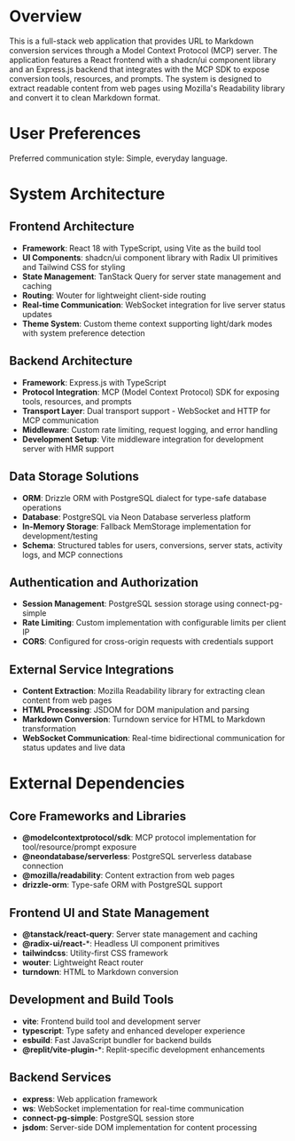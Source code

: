 # Overview

This is a full-stack web application that provides URL to Markdown conversion services through a Model Context Protocol (MCP) server. The application features a React frontend with a shadcn/ui component library and an Express.js backend that integrates with the MCP SDK to expose conversion tools, resources, and prompts. The system is designed to extract readable content from web pages using Mozilla's Readability library and convert it to clean Markdown format.

# User Preferences

Preferred communication style: Simple, everyday language.

# System Architecture

## Frontend Architecture
- **Framework**: React 18 with TypeScript, using Vite as the build tool
- **UI Components**: shadcn/ui component library with Radix UI primitives and Tailwind CSS for styling
- **State Management**: TanStack Query for server state management and caching
- **Routing**: Wouter for lightweight client-side routing
- **Real-time Communication**: WebSocket integration for live server status updates
- **Theme System**: Custom theme context supporting light/dark modes with system preference detection

## Backend Architecture
- **Framework**: Express.js with TypeScript
- **Protocol Integration**: MCP (Model Context Protocol) SDK for exposing tools, resources, and prompts
- **Transport Layer**: Dual transport support - WebSocket and HTTP for MCP communication
- **Middleware**: Custom rate limiting, request logging, and error handling
- **Development Setup**: Vite middleware integration for development server with HMR support

## Data Storage Solutions
- **ORM**: Drizzle ORM with PostgreSQL dialect for type-safe database operations
- **Database**: PostgreSQL via Neon Database serverless platform
- **In-Memory Storage**: Fallback MemStorage implementation for development/testing
- **Schema**: Structured tables for users, conversions, server stats, activity logs, and MCP connections

## Authentication and Authorization
- **Session Management**: PostgreSQL session storage using connect-pg-simple
- **Rate Limiting**: Custom implementation with configurable limits per client IP
- **CORS**: Configured for cross-origin requests with credentials support

## External Service Integrations
- **Content Extraction**: Mozilla Readability library for extracting clean content from web pages
- **HTML Processing**: JSDOM for DOM manipulation and parsing
- **Markdown Conversion**: Turndown service for HTML to Markdown transformation
- **WebSocket Communication**: Real-time bidirectional communication for status updates and live data

# External Dependencies

## Core Frameworks and Libraries
- **@modelcontextprotocol/sdk**: MCP protocol implementation for tool/resource/prompt exposure
- **@neondatabase/serverless**: PostgreSQL serverless database connection
- **@mozilla/readability**: Content extraction from web pages
- **drizzle-orm**: Type-safe ORM with PostgreSQL support

## Frontend UI and State Management
- **@tanstack/react-query**: Server state management and caching
- **@radix-ui/react-***: Headless UI component primitives
- **tailwindcss**: Utility-first CSS framework
- **wouter**: Lightweight React router
- **turndown**: HTML to Markdown conversion

## Development and Build Tools
- **vite**: Frontend build tool and development server
- **typescript**: Type safety and enhanced developer experience
- **esbuild**: Fast JavaScript bundler for backend builds
- **@replit/vite-plugin-***: Replit-specific development enhancements

## Backend Services
- **express**: Web application framework
- **ws**: WebSocket implementation for real-time communication
- **connect-pg-simple**: PostgreSQL session store
- **jsdom**: Server-side DOM implementation for content processing